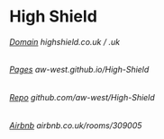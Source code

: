 # High Shield
###### [Domain](http://highshield.uk/)  highshield.co.uk / .uk
###### [Pages](https://aw-west.github.io/High-Shield/)  aw-west.github.io/High-Shield
###### [Repo](http://github.com/aw-west/High-Shield/)  github.com/aw-west/High-Shield
###### [Airbnb](https://www.airbnb.co.uk/rooms/309005)  airbnb.co.uk/rooms/309005
